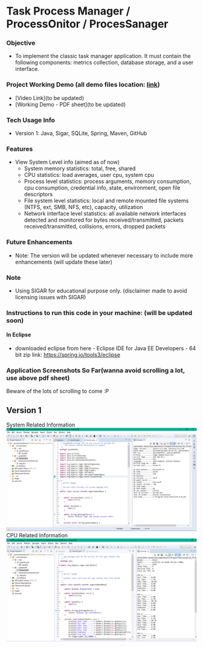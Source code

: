 # Task Process Manager / ProcessOnitor / ProcesSanager

### Objective
- To implement the classic task manager application.  It must contain the following components: metrics collection, database storage, and a user interface.

### Project Working Demo (all demo files location: [link](https://github.com/vivekVells/TaskProcessManager/tree/master/demo-review))
- [Video Link](to be updated)
- [Working Demo - PDF sheet](to be updated)


### Tech Usage Info 
- Version 1: Java, Sigar, SQLite, Spring, Maven, GitHub

### Features
- View System Level info (aimed as of now)
  - System memory statistics: total, free, shared
  - CPU statistics: load averages, user cpu, system cpu
  - Process level statistics: process arguments, memory consumption, cpu consumption, credential info, state, environment, open file descriptors
  - File system level statistics: local and remote mounted file systems (NTFS, ext, SMB, NFS, etc), capacity, utilization
  - Network interface level statistics: all available network interfaces detected and monitored for bytes received/transmitted, packets received/transmitted, collisions, errors, dropped packets 

### Future Enhancements
- Note: The version will be updated whenever necessary to include more enhancements (will update these later) 

### Note
- Using SIGAR for educational purpose only. (disclaimer made to avoid licensing issues with SIGAR)

### Instructions to run this code in your machine: (will be updated soon)
#### In Eclipse 
- downloaded eclipse from here - Eclipse IDE for Java EE Developers - 64 bit zip link: https://spring.io/tools3/eclipse

        
### Application Screenshots So Far(wanna avoid scrolling a lot, use above pdf sheet)
Beware of the lots of scrolling to come :P

## Version 1
System Related Information![](https://github.com/vivekVells/TaskProcessManager/blob/master/demo-review/version1/System%20Info.PNG)
CPU Related Information![](https://github.com/vivekVells/TaskProcessManager/blob/master/demo-review/version1/CPU%20info.PNG)

